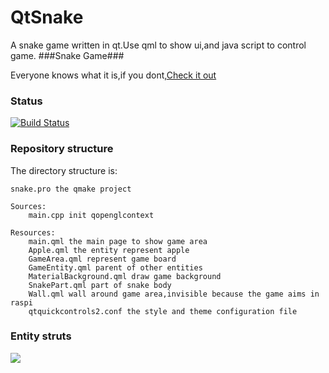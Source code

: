 # QtSnake

A snake game written in qt.Use qml to show ui,and java script to control game.
###Snake Game###

Everyone knows what it is,if you dont,[Check it out](https://en.wikipedia.org/wiki/Snake_(video_game))

### Status
[![Build Status](https://travis-ci.org/flykule/QtSnake.svg?branch=master)](https://travis-ci.org/flykule/QtSnake)

### Repository structure ###
The directory structure is:

	snake.pro the qmake project
	
	Sources:
		main.cpp init qopenglcontext
		
	Resources:
		main.qml the main page to show game area
		Apple.qml the entity represent apple
		GameArea.qml represent game board
		GameEntity.qml parent of other entities
		MaterialBackground.qml draw game background
		SnakePart.qml part of snake body
		Wall.qml wall around game area,invisible because the game aims in raspi
		qtquickcontrols2.conf the style and theme configuration file 
		
### Entity struts
![](http://obip31jcs.bkt.clouddn.com/17-12-13/81688963.jpg)
	
	





